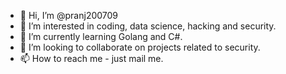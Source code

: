 - 👋 Hi, I’m @pranj200709
- 👀 I’m interested in coding, data science, hacking and security.
- 🌱 I’m currently learning Golang and  C#.
- 💞️ I’m looking to collaborate on projects related to security.
- 📫 How to reach me - just mail me.

<!---
pranj200709/pranj200709 is a ✨ special ✨ repository because its `README.md` (this file) appears on your GitHub profile.
You can click the Preview link to take a look at your changes.
--->
